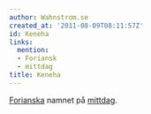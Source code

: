 ```yaml
---
author: Wahnstrom.se
created_at: '2011-08-09T08:11:57Z'
id: Keneha
links:
  mention:
  - Foriansk
  - mittdag
title: Keneha
---
```


[Forianska] namnet på [mittdag].

  [Forianska]: Foriansk
  [mittdag]: mittdag